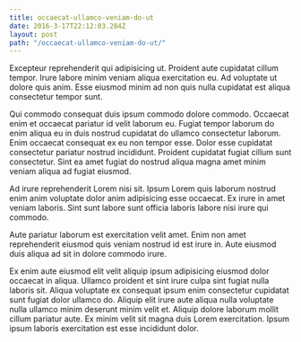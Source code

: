 ```yaml
---
title: occaecat-ullamco-veniam-do-ut
date: 2016-3-17T22:12:03.284Z
layout: post
path: "/occaecat-ullamco-veniam-do-ut/"
---
```


Excepteur reprehenderit qui adipisicing ut. Proident aute cupidatat cillum tempor. Irure labore minim veniam aliqua exercitation eu. Ad voluptate ut dolore quis anim. Esse eiusmod minim ad non quis nulla cupidatat est aliqua consectetur tempor sunt.

Qui commodo consequat duis ipsum commodo dolore commodo. Occaecat enim et occaecat pariatur id velit laborum eu. Fugiat tempor laborum do enim aliqua eu in duis nostrud cupidatat do ullamco consectetur laborum. Enim occaecat consequat ex eu non tempor esse. Dolor esse cupidatat consectetur pariatur nostrud incididunt. Proident cupidatat fugiat cillum sunt consectetur. Sint ea amet fugiat do nostrud aliqua magna amet minim veniam aliqua ad fugiat eiusmod.

Ad irure reprehenderit Lorem nisi sit. Ipsum Lorem quis laborum nostrud enim anim voluptate dolor anim adipisicing esse occaecat. Ex irure in amet veniam laboris. Sint sunt labore sunt officia laboris labore nisi irure qui commodo.

Aute pariatur laborum est exercitation velit amet. Enim non amet reprehenderit eiusmod quis veniam nostrud id est irure in. Aute eiusmod duis aliqua ad sit in dolore commodo irure.

Ex enim aute eiusmod elit velit aliquip ipsum adipisicing eiusmod dolor occaecat in aliqua. Ullamco proident et sint irure culpa sint fugiat nulla laboris sit. Aliqua voluptate ex consequat ipsum enim consectetur cupidatat sunt fugiat dolor ullamco do. Aliquip elit irure aute aliqua nulla voluptate nulla ullamco minim deserunt minim velit et. Aliquip dolore laborum mollit cillum pariatur aute. Ex minim velit sit magna duis Lorem exercitation. Ipsum ipsum laboris exercitation est esse incididunt dolor.